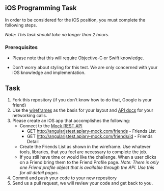 ## iOS Programming Task

In order to be considered for the iOS position, you must complete the following steps. 

*Note: This task should take no longer than 2 hours.*

### Prerequisites

- Please note that this will require Objective-C or Swift knowledge. 

- Don't worry about styling for this test. We are only concerned with your iOS knowledge and implementation. 

## Task

1. Fork this repository (if you don't know how to do that, Google is your friend)
2. Use the [wireframes](example.png) as the basis for your layout and [API docs](http://docs.angularjstest.apiary.io/) for your networking calls.
3. Please create an iOS app that accomplishes the following:
	- Connect to the [Mock REST API](http://angularjstest.apiary-mock.com)
		- GET http://angularjstest.apiary-mock.com/friends - Friends List
		- GET http://angularjstest.apiary-mock.com/friends/id - Friends Detail
	- Create the Friends List as shown in the wireframe. Use whatever tools, libraries, that you feel are necessary to complete the job. 
	- If you still have time or would like the challenge. When a user clicks on a Friend bring them to the Friend Profile page. 
	*Note: There is only one Friend profile object that is available through the API. Use this for all detail pages.* 
4. Commit and push your code to your new repository
5. Send us a pull request, we will review your code and get back to you.
